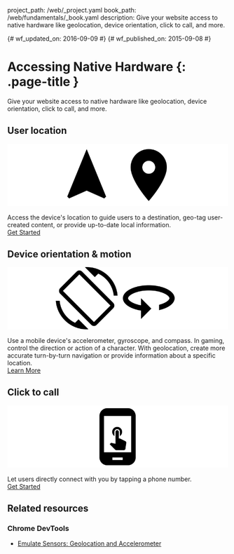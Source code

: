 project_path: /web/_project.yaml
book_path: /web/fundamentals/_book.yaml
description: Give your website access to native hardware like geolocation, device orientation, click to call, and more.

{# wf_updated_on: 2016-09-09 #}
{# wf_published_on: 2015-09-08 #}

# Accessing Native Hardware {: .page-title }

Give your website access to native hardware like geolocation, device
orientation, click to call, and more.


<div class="attempt-left">
  <h2>User location</h2>
  <a href="user-location/">
    <img src="images/geoloc.png">
  </a>
  <p>
    Access the device's location to guide users to a destination, geo-tag
    user-created content, or provide up-to-date local information.<br>
    <a href="user-location/">Get Started</a>
  </p>
</div>

<div class="attempt-right">
  <h2>Device orientation &amp; motion</h2>
  <a href="device-orientation/">
    <img src="images/device-orientation.png">
  </a>
  <p>
    Use a mobile device's accelerometer, gyroscope, and compass. In gaming,
    control the direction or action of a character. With geolocation, create
    more accurate turn-by-turn navigation or provide information about a
    specific location.<br>
    <a href="device-orientation/">Learn More</a>
  </p>
</div>

<div style="clear:both;"></div>

<div class="attempt-left">
  <h2>Click to call</h2>
  <a href="click-to-call/">
    <img src="images/click-to-call.png">
  </a>
  <p>
	   Let users directly connect with you by tapping a phone number.<br>
    <a href="click-to-call/">Get Started</a>
  </p>
</div>


<div style="clear:both;"></div>

## Related resources

### Chrome DevTools

* [Emulate Sensors: Geolocation and Accelerometer](/web/tools/chrome-devtools/device-mode/device-input-and-sensors)


<div style="clear:both;"></div>
